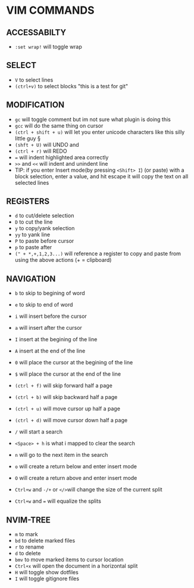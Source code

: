 # VIM COMMANDS

## ACCESSABILTY
- `:set wrap!` will toggle wrap

## SELECT
- `V` to select lines 
- `(ctrl+v)` to select blocks "this is a test for git"

## MODIFICATION
- `gc` will toggle comment but im not sure what plugin is doing this
- `gcc` will do the same thing on cursor
- `(ctrl + shift + u)` will let you enter unicode characters like this silly little guy §
- `(shft + U)` will UNDO and 
- `(ctrl + r)` will REDO
- `=` will indent highlighted area correctly
- `>>` and `<<` will indent and unindent line
- TIP: if you enter Insert mode(by pressing `<Shift> I`) (or paste) with a block selection, enter a value, and hit escape it will copy the text on all selected lines

## REGISTERS
- `d` to cut/delete selection
- `D` to cut the line
- `y` to copy/yank selection
- `yy` to yank line 
- `P` to paste before cursor
- `p` to paste after
- `(" + *,+,1,2,3...)` will reference a register to copy and paste from using the above actions (+ = clipboard)

## NAVIGATION
- `b` to skip to begining of word
- `e` to skip to end of word

- `i` will insert before the cursor
- `a` will insert after the cursor
- `I` insert at the begining of the line
- `A` insert at the end of the line

- `0` will place the cursor at the begining of the line
- `$` will place the cursor at the end of the line

- `(ctrl + f)` will skip forward half a page
- `(ctrl + b)` will skip backward half a page
- `(ctrl + u)` will move cursor up half a page
- `(ctrl + d)` will move cursor down half a page

- `/` will start a search
- `<Space> + h` is what i mapped to clear the search
- `n` will go to the next item in the search

- `o` will create a return below and enter insert mode
- `O` will create a return above and enter insert mode

- `Ctrl+w` and `-/+` or `</>`will change the size of the current split
- `Ctrl+w` and `=` will equalize the splits


## NVIM-TREE
- `m` to mark
- `bd` to delete marked files
- `r` to rename
- `d` to delete
- `bmv` to move marked items to cursor location
- `Ctrl+x` will open the document in a horizontal split
- `H` will toggle show dotfiles
- `I` will toggle gitignore files



